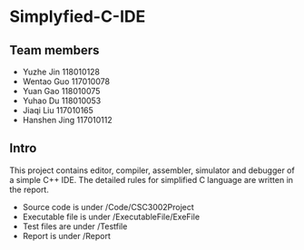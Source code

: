 # Simplyfied-C-IDE

## Team members ##
* Yuzhe Jin  118010128
* Wentao Guo  117010078
* Yuan Gao  118010075
* Yuhao Du  118010053
* Jiaqi Liu  117010165
* Hanshen Jing  117010112

## Intro ##
This project contains editor, compiler, assembler, simulator and debugger of a simple C++ IDE. The detailed rules for simplified C language are written in the report.

* Source code is under /Code/CSC3002Project
* Executable file is under /ExecutableFile/ExeFile
* Test files are under /Testfile
* Report is under /Report
